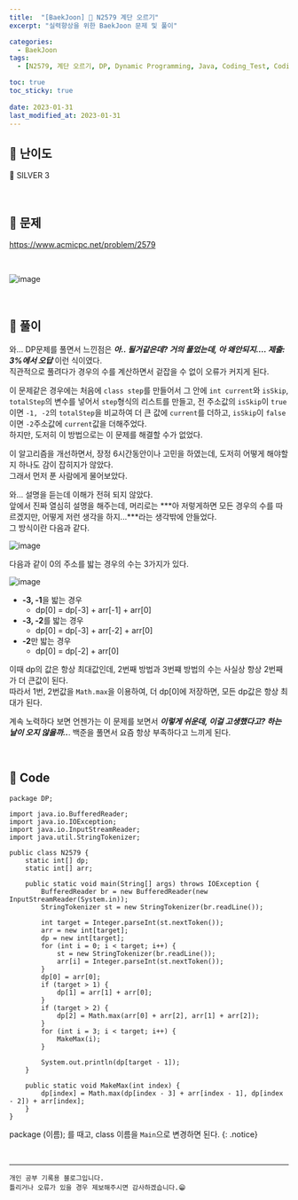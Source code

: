 ```yaml
---
title:  "[BaekJoon] 🥈 N2579 계단 오르기"
excerpt: "실력향상을 위한 BaekJoon 문제 및 풀이"

categories:
  - BaekJoon
tags:
  - [N2579, 계단 오르기, DP, Dynamic Programming, Java, Coding_Test, Coding, Test, baekJoon, 백준]

toc: true
toc_sticky: true
 
date: 2023-01-31
last_modified_at: 2023-01-31
---
```


## 📌 난이도

  🥈 SILVER 3

<br>

## 📌 문제

<https://www.acmicpc.net/problem/2579>

<br>

![image](https://user-images.githubusercontent.com/37824506/215755097-cee809fd-f65d-486e-a3c6-1a37fc0ef3c9.png)

<br>

## 📌 풀이  

와... DP문제를 풀면서 느낀점은 ***아.. 될거같은데?  거의 풀었는데, 아 왜안되지.... 제출: 3%에서 오답*** 이런 식이였다.  
직관적으로 풀려다가 경우의 수를 계산하면서 겉잡을 수 없이 오류가 커지게 된다.  

이 문제같은 경우에는 처음에 `class step`를 만들어서 그 안에 `int current`와 `isSkip`, `totalStep`의 변수를 넣어서 `step`형식의 리스트를 만들고, 전 주소값의 `isSkip`이 `true`이면 `-1, -2`의 `totalStep`을 비교하여 더 큰 값에 `current`를 더하고, `isSkip`이 `false`이면 `-2`주소값에 `current`값을 더해주었다.  
하지만, 도저히 이 방법으로는 이 문제를 해결할 수가 없었다.  

이 알고리즘을 개선하면서, 장정 6시간동안이나 고민을 하였는데, 도저히 어떻게 해야할지 하나도 감이 잡히지가 않았다.  
그래서 먼저 푼 사람에게 물어보았다.  

와... 설명을 듣는데 이해가 전혀 되지 않았다.  
앞에서 진짜 열심히 설명을 해주는데, 머리로는 ***아 저렇게하면 모든 경우의 수를 따르겠지만, 어떻게 저런 생각을 하지...***라는 생각밖에 안들었다.  
그 방식이란 다음과 같다.  

![image](https://user-images.githubusercontent.com/37824506/216753915-59221ada-7cae-47b2-bf9c-a0aff97f9b49.png)

다음과 같이 0의 주소를 밟는 경우의 수는 3가지가 있다.  

![image](https://user-images.githubusercontent.com/37824506/216753942-60ccb39c-e1b0-483c-9286-7faa5b251115.png)

 - **-3, -1**을 밟는 경우
   - dp[0] = dp[-3] + arr[-1] + arr[0]
 - **-3, -2**를 밟는 경우
   - dp[0] = dp[-3] + arr[-2] + arr[0]
 - **-2**만 밟는 경우
   - dp[0] = dp[-2] + arr[0]

이때 dp의 값은 항상 최대값인데, 2번째 방법과 3번쨰 방법의 수는 사실상 항상 2번째가 더 큰값이 된다.  
따라서 1번, 2번값을 `Math.max`을 이용하여, 더 dp[0]에 저장하면, 모든 dp값은 항상 최대가 된다.  

계속 노력하다 보면 언젠가는 이 문제를 보면서 ***이렇게 쉬운데, 이걸 고생했다고? 하는 날이 오지 않을까..***. 백준을 풀면서 요즘 항상 부족하다고 느끼게 된다.

<br>

## 📌 Code

```
package DP;

import java.io.BufferedReader;
import java.io.IOException;
import java.io.InputStreamReader;
import java.util.StringTokenizer;

public class N2579 {
    static int[] dp;
    static int[] arr;

    public static void main(String[] args) throws IOException {
        BufferedReader br = new BufferedReader(new InputStreamReader(System.in));
        StringTokenizer st = new StringTokenizer(br.readLine());

        int target = Integer.parseInt(st.nextToken());
        arr = new int[target];
        dp = new int[target];
        for (int i = 0; i < target; i++) {
            st = new StringTokenizer(br.readLine());
            arr[i] = Integer.parseInt(st.nextToken());
        }
        dp[0] = arr[0];
        if (target > 1) {
            dp[1] = arr[1] + arr[0];
        }
        if (target > 2) {
            dp[2] = Math.max(arr[0] + arr[2], arr[1] + arr[2]);
        }
        for (int i = 3; i < target; i++) {
            MakeMax(i);
        }

        System.out.println(dp[target - 1]);
    }

    public static void MakeMax(int index) {
        dp[index] = Math.max(dp[index - 3] + arr[index - 1], dp[index - 2]) + arr[index];
    }
}
```

package (이름); 를 때고, class 이름을 `Main`으로 변경하면 된다.
{: .notice} 



<br>


***
    개인 공부 기록용 블로그입니다.
    틀리거나 오류가 있을 경우 제보해주시면 감사하겠습니다.😁